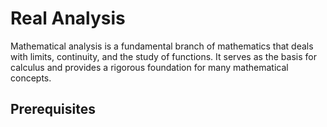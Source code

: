 # Real Analysis
Mathematical analysis is a fundamental branch of mathematics that deals with limits, continuity, and the study of functions. It serves as the basis for calculus and provides a rigorous foundation for many mathematical concepts. 

## Prerequisites
